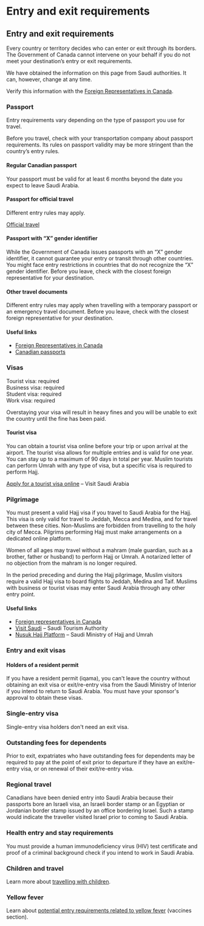 # Entry and exit requirements

## Entry and exit requirements

Every country or territory decides who can enter or exit through its borders. The Government of Canada cannot intervene on your behalf if you do not meet your destination’s entry or exit requirements.

We have obtained the information on this page from Saudi authorities. It can, however, change at any time.

Verify this information with the [Foreign Representatives in Canada](https://www.international.gc.ca/protocol-protocole/reps.aspx?lang=eng).

### Passport

Entry requirements vary depending on the type of passport you use for travel.

Before you travel, check with your transportation company about passport requirements. Its rules on passport validity may be more stringent than the country’s entry rules.

#### Regular Canadian passport

Your passport must be valid for at least 6 months beyond the date you expect to leave Saudi Arabia.

#### Passport for official travel

Different entry rules may apply.

[Official travel](https://www.canada.ca/en/immigration-refugees-citizenship/services/canadian-passports/official-travel.html)

#### Passport with “X” gender identifier

While the Government of Canada issues passports with an “X” gender identifier, it cannot guarantee your entry or transit through other countries. You might face entry restrictions in countries that do not recognize the “X” gender identifier. Before you leave, check with the closest foreign representative for your destination.

#### Other travel documents

Different entry rules may apply when travelling with a temporary passport or an emergency travel document. Before you leave, check with the closest foreign representative for your destination.

#### Useful links

* [Foreign Representatives in Canada](https://www.international.gc.ca/protocol-protocole/reps.aspx?lang=eng)
* [Canadian passports](http://www.canada.ca/passport)

### Visas

Tourist visa: required   
Business visa: required   
Student visa: required   
Work visa: required

Overstaying your visa will result in heavy fines and you will be unable to exit the country until the fine has been paid.

#### Tourist visa

You can obtain a tourist visa online before your trip or upon arrival at the airport. The tourist visa allows for multiple entries and is valid for one year. You can stay up to a maximum of 90 days in total per year. Muslim tourists can perform Umrah with any type of visa, but a specific visa is required to perform Hajj.

[Apply for a tourist visa online](https://visa.visitsaudi.com/) – Visit Saudi Arabia

### Pilgrimage

You must present a valid Hajj visa if you travel to Saudi Arabia for the Hajj. This visa is only valid for travel to Jeddah, Mecca and Medina, and for travel between these cities. Non-Muslims are forbidden from travelling to the holy city of Mecca. Pilgrims performing Hajj must make arrangements on a dedicated online platform.

Women of all ages may travel without a mahram (male guardian, such as a brother, father or husband) to perform Hajj or Umrah. A notarized letter of no objection from the mahram is no longer required.

In the period preceding and during the Hajj pilgrimage, Muslim visitors require a valid Hajj visa to board flights to Jeddah, Medina and Taif. Muslims with business or tourist visas may enter Saudi Arabia through any other entry point.

#### Useful links

* [Foreign representatives in Canada](https://www.international.gc.ca/protocol-protocole/reps.aspx?lang=eng&_ga=2.256234827.1712953064.1710160261-33860031.1709822302)
* [Visit Saudi](https://www.visitsaudi.com/en/travel-regulations) – Saudi Tourism Authority
* [Nusuk Hajj Platform](https://hajj.nusuk.sa/) – Saudi Ministry of Hajj and Umrah

### Entry and exit visas

#### Holders of a resident permit

If you have a resident permit (iqama), you can't leave the country without obtaining an exit visa or exit/re-entry visa from the Saudi Ministry of Interior if you intend to return to Saudi Arabia. You must have your sponsor's approval to obtain these visas.

### Single-entry visa

Single-entry visa holders don't need an exit visa.

### Outstanding fees for dependents

Prior to exit, expatriates who have outstanding fees for dependents may be required to pay at the point of exit prior to departure if they have an exit/re-entry visa, or on renewal of their exit/re-entry visa.

### Regional travel

Canadians have been denied entry into Saudi Arabia because their passports bore an Israeli visa, an Israeli border stamp or an Egyptian or Jordanian border stamp issued by an office bordering Israel. Such a stamp would indicate the traveller visited Israel prior to coming to Saudi Arabia.

### Health entry and stay requirements

You must provide a human immunodeficiency virus (HIV) test certificate and proof of a criminal background check if you intend to work in Saudi Arabia.

### Children and travel

Learn more about [travelling with children](http://travel.gc.ca/travelling/children).

### Yellow fever

Learn about [potential entry requirements related to yellow fever](#health) (vaccines section).